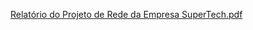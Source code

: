 [Relatório do Projeto de Rede da Empresa SuperTech.pdf](https://github.com/user-attachments/files/22605525/Relatorio.do.Projeto.de.Rede.da.Empresa.SuperTech.pdf)
